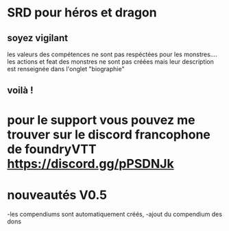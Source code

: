 # SRD pour héros et dragon

## soyez vigilant



 les valeurs des compétences ne sont pas respéctées pour les monstres....
 les actions et feat des monstres ne sont pas créées mais leur description est renseignée dans l'onglet "biographie"
## voilà !

#  pour le support vous pouvez me trouver sur le discord francophone de foundryVTT https://discord.gg/pPSDNJk


# nouveautés V0.5
-les compendiums sont automatiquement créés,
-ajout du compendium des dons